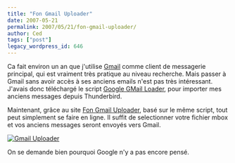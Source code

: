 ```yaml
---
title: "Fon Gmail Uploader"
date: 2007-05-21
permalink: 2007/05/21/fon-gmail-uploader/
author: Ced
tags: ["post"]
legacy_wordpress_id: 646
---
```


Ca fait environ un an que j'utilise [Gmail](http://gmail.google.com/) comme client de messagerie principal, qui est vraiment très pratique au niveau recherche. Mais passer à Gmail sans avoir accès à ses anciens emails n'est pas très intéressant. J'avais donc  téléchargé le script [Google GMail Loader](http://marklyon.org/gmail/), pour importer mes anciens messages depuis Thunderbird.

Maintenant, grâce au site [Fon Gmail Uploader](http://www.gmailuploader.com/), basé sur le même script, tout peut simplement se faire en ligne. Il suffit de selectionner votre fichier mbox et vos anciens messages seront envoyés vers Gmail.

<!-- excerpt -->

<a href="http://www.gmailuploader.com/" title="Gmail Uploader"><img src="https://64k.be/wp-content/uploads/2007/05/gmail-uploader.gif" alt="Gmail Uploader" /></a>

On se demande bien pourquoi Google n'y a pas encore pensé.
